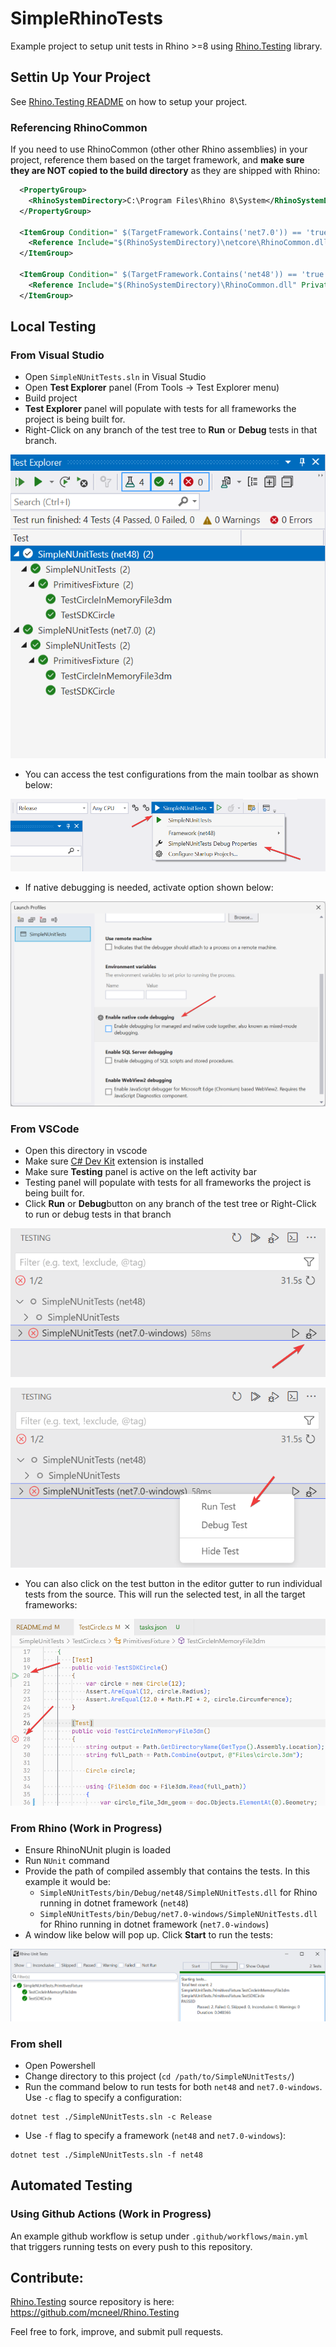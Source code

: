 # SimpleRhinoTests

Example project to setup unit tests in Rhino >=8 using [Rhino.Testing](https://www.nuget.org/packages/Rhino.Testing) library.

## Settin Up Your Project

See  [Rhino.Testing README](https://github.com/mcneel/Rhino.Testing/blob/main/README.md) on how to setup your project.

### Referencing RhinoCommon

If you need to use RhinoCommon (other other Rhino assemblies) in your project, reference them based on the target framework, and **make sure they are NOT copied to the build directory** as they are shipped with Rhino:

```xml
  <PropertyGroup>
    <RhinoSystemDirectory>C:\Program Files\Rhino 8\System</RhinoSystemDirectory>
  </PropertyGroup>

  <ItemGroup Condition=" $(TargetFramework.Contains('net7.0')) == 'true'">
    <Reference Include="$(RhinoSystemDirectory)\netcore\RhinoCommon.dll" Private="False" />
  </ItemGroup>

  <ItemGroup Condition=" $(TargetFramework.Contains('net48')) == 'true'">
    <Reference Include="$(RhinoSystemDirectory)\RhinoCommon.dll" Private="False" />
  </ItemGroup>
```

## Local Testing

### From Visual Studio

- Open `SimpleNUnitTests.sln` in Visual Studio
- Open **Test Explorer** panel (From Tools -> Test Explorer menu)
- Build project
- **Test Explorer** panel will populate with tests for all frameworks the project is being built for.
- Right-Click on any branch of the test tree to **Run** or **Debug** tests in that branch.

![](./docs/vs-testing.png)

- You can access the test configurations from the main toolbar as shown below:

![](./docs/test-configs.png)

- If native debugging is needed, activate option shown below:

![](./docs/native-test-debug.png)

### From VSCode

- Open this directory in vscode
- Make sure [C# Dev Kit](https://marketplace.visualstudio.com/items?itemName=ms-dotnettools.csdevkit) extension is installed
- Make sure **Testing** panel is active on the left activity bar
- Testing panel will populate with tests for all frameworks the project is being built for.
- Click **Run** or **Debug**button on any branch of the test tree or Right-Click to run or debug tests in that branch

![](./docs/vscode-testing.png)

![](./docs/vscode-testing-rclick.png)

- You can also click on the test button in the editor gutter to run individual tests from the source. This will run the selected test, in all the target frameworks:

![](./docs/vscode-testing-gutter.png)


### From Rhino (Work in Progress)

- Ensure RhinoNUnit plugin is loaded
- Run `NUnit` command
- Provide the path of compiled assembly that contains the tests. In this example it would be:
  - `SimpleNUnitTests/bin/Debug/net48/SimpleNUnitTests.dll` for Rhino running in dotnet framework (`net48`)
  - `SimpleNUnitTests/bin/Debug/net7.0-windows/SimpleNUnitTests.dll` for Rhino running in dotnet framework (`net7.0-windows`)
- A window like below will pop up. Click **Start** to run the tests:

![](./docs/nunit-in-rhino.png)

### From shell

- Open Powershell
- Change directory to this project (`cd /path/to/SimpleNUnitTests/`)
- Run the command below to run tests for both `net48` and `net7.0-windows`. Use `-c` flag to specify a configuration:

```shell
dotnet test ./SimpleNUnitTests.sln -c Release
```

- Use `-f` flag to specify a framework (`net48` and `net7.0-windows`):

```shell
dotnet test ./SimpleNUnitTests.sln -f net48
```
## Automated Testing

### Using Github Actions (Work in Progress)

An example github workflow is setup under `.github/workflows/main.yml` that triggers running tests on every push to this repository.

## Contribute:

[Rhino.Testing](https://www.nuget.org/packages/Rhino.Testing) source repository is here: https://github.com/mcneel/Rhino.Testing

Feel free to fork, improve, and submit pull requests.